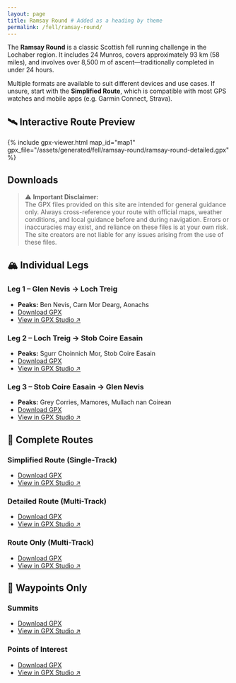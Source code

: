 ```yaml
---
layout: page
title: Ramsay Round # Added as a heading by theme
permalink: /fell/ramsay-round/
---
```


The **Ramsay Round** is a classic Scottish fell running challenge in the Lochaber region. It includes 24 Munros, covers approximately 93 km (58 miles), and involves over 8,500 m of ascent—traditionally completed in under 24 hours.

Multiple formats are available to suit different devices and use cases. If unsure, start with the **Simplified Route**, which is compatible with most GPS watches and mobile apps (e.g. Garmin Connect, Strava).

## 🛰️ Interactive Route Preview

{% include gpx-viewer.html map_id="map1" gpx_file="/assets/generated/fell/ramsay-round/ramsay-round-detailed.gpx" %}

## Downloads

> ⚠️ **Important Disclaimer:**  
> The GPX files provided on this site are intended for general guidance only. Always cross-reference your route with official maps, weather conditions, and local guidance before and during navigation. Errors or inaccuracies may exist, and reliance on these files is at your own risk. The site creators are not liable for any issues arising from the use of these files.

## 🏔 Individual Legs

### Leg 1 – Glen Nevis → Loch Treig
- **Peaks:** Ben Nevis, Carn Mor Dearg, Aonachs
- [Download GPX](/assets/generated/fell/ramsay-round/ramsay-round-leg-1.gpx)
- [View in GPX Studio ↗](https://gpx.studio/app?files=%5B%22https%3A%2F%2Fthomasturrell.github.io%2Frunning-routes%2Fassets%2Fgenerated%2Ffell%2Framsay-round%2Framsay-round-leg-1.gpx%22%5D)

### Leg 2 – Loch Treig → Stob Coire Easain
- **Peaks:** Sgurr Choinnich Mor, Stob Coire Easain
- [Download GPX](/assets/generated/fell/ramsay-round/ramsay-round-leg-2.gpx)
- [View in GPX Studio ↗](https://gpx.studio/app?files=%5B%22https%3A%2F%2Fthomasturrell.github.io%2Frunning-routes%2Fassets%2Fgenerated%2Ffell%2Framsay-round%2Framsay-round-leg-2.gpx%22%5D)

### Leg 3 – Stob Coire Easain → Glen Nevis
- **Peaks:** Grey Corries, Mamores, Mullach nan Coirean
- [Download GPX](/assets/generated/fell/ramsay-round/ramsay-round-leg-3.gpx)
- [View in GPX Studio ↗](https://gpx.studio/app?files=%5B%22https%3A%2F%2Fthomasturrell.github.io%2Frunning-routes%2Fassets%2Fgenerated%2Ffell%2Framsay-round%2Framsay-round-leg-3.gpx%22%5D)

## 🔁 Complete Routes

### Simplified Route (Single-Track)
- [Download GPX](/assets/generated/fell/ramsay-round/ramsay-round-simplified.gpx)
- [View in GPX Studio ↗](https://gpx.studio/app?files=%5B%22https%3A%2F%2Fthomasturrell.github.io%2Frunning-routes%2Fassets%2Fgenerated%2Ffell%2Framsay-round%2Framsay-round-simplified.gpx%22%5D)

### Detailed Route (Multi-Track)
- [Download GPX](/assets/generated/fell/ramsay-round/ramsay-round-detailed.gpx)
- [View in GPX Studio ↗](https://gpx.studio/app?files=%5B%22https%3A%2F%2Fthomasturrell.github.io%2Frunning-routes%2Fassets%2Fgenerated%2Ffell%2Framsay-round%2Framsay-round-detailed.gpx%22%5D)

### Route Only (Multi-Track)
- [Download GPX](/assets/generated/fell/ramsay-round/ramsay-round-track.gpx)
- [View in GPX Studio ↗](https://gpx.studio/app?files=%5B%22https%3A%2F%2Fthomasturrell.github.io%2Frunning-routes%2Fassets%2Fgenerated%2Ffell%2Framsay-round%2Framsay-round-track.gpx%22%5D)

## 📍 Waypoints Only

### Summits
- [Download GPX](/assets/generated/fell/ramsay-round/ramsay-round-summits.gpx)
- [View in GPX Studio ↗](https://gpx.studio/app?files=%5B%22https%3A%2F%2Fthomasturrell.github.io%2Frunning-routes%2Fassets%2Fgenerated%2Ffell%2Framsay-round%2Framsay-round-summits.gpx%22%5D)

### Points of Interest
- [Download GPX](/assets/generated/fell/ramsay-round/ramsay-round-points-of-interest.gpx)
- [View in GPX Studio ↗](https://gpx.studio/app?files=%5B%22https%3A%2F%2Fthomasturrell.github.io%2Frunning-routes%2Fassets%2Fgenerated%2Ffell%2Framsay-round%2Framsay-round-points-of-interest.gpx%22%5D)
